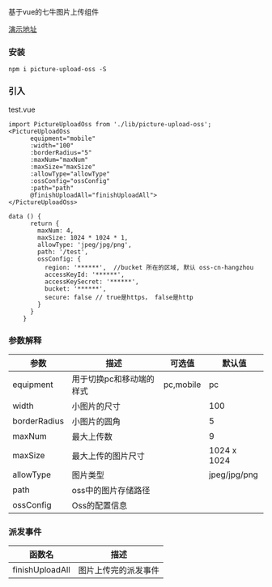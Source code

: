 基于vue的七牛图片上传组件

[演示地址](http://39.108.140.212/picture-upload-qn/index.html)

### 安装
```
npm i picture-upload-oss -S
```

### 引入
test.vue
```
import PictureUploadOss from './lib/picture-upload-oss';
<PictureUploadOss
      equipment="mobile"
      :width="100"
      :borderRadius="5"
      :maxNum="maxNum"
      :maxSize="maxSize"
      :allowType="allowType"
      :ossConfig="ossConfig"
      :path="path"
      @finishUploadAll="finishUploadAll">
</PictureUploadOss>
```

```
data () {
      return {
        maxNum: 4,
        maxSize: 1024 * 1024 * 1,
        allowType: 'jpeg/jpg/png',
        path: '/test',
        ossConfig: {
          region: '******',  //bucket 所在的区域, 默认 oss-cn-hangzhou
          accessKeyId: '******',
          accessKeySecret: '******',
          bucket: '******',
          secure: false // true是https， false是http
        }
      }
    }
```

### 参数解释

| 参数             | 描述                      | 可选值             | 默认值                            |
|------------------|--------------------------|--------------------|----------------------------------|
| equipment        | 用于切换pc和移动端的样式   | pc,mobile          | pc                               |
| width            | 小图片的尺寸              |                    | 100                              |
| borderRadius     | 小图片的圆角              |                    | 5                                |
| maxNum           | 最大上传数                |                    | 9                                |
| maxSize          | 最大上传的图片尺寸         |                    | 1024 x 1024                      |
| allowType        | 图片类型                  |                    | jpeg/jpg/png                     |
| path             | oss中的图片存储路径        |                    |                                  |
| ossConfig        | Oss的配置信息             |                    |                                  |

### 派发事件
| 函数名           | 描述                      |
|------------------|--------------------------|
| finishUploadAll  | 图片上传完的派发事件       |
